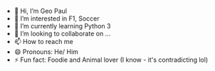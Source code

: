 - 👋 Hi, I’m Geo Paul
- 👀 I’m interested in F1, Soccer 
- 🌱 I’m currently learning Python 3
- 💞️ I’m looking to collaborate on ...
- 📫 How to reach me 
- 😄 Pronouns: He/ Him
- ⚡ Fun fact: Foodie and Animal lover (I know - it's contradicting lol)

<!---
GeoPaulk/GeoPaulk is a ✨ special ✨ repository because its `README.md` (this file) appears on your GitHub profile.
You can click the Preview link to take a look at your changes.
--->

